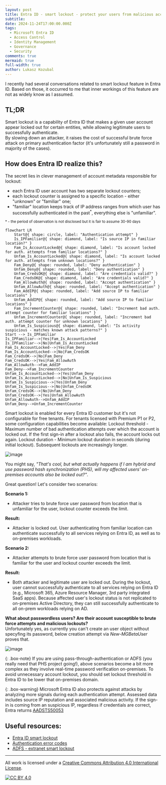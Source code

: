 ```yaml
---
layout: post
title: Entra ID - smart lockout - protect your users from malicious account lockouts!
subtitle:
date: 2024-11-24T17:00:00.000Z
tags:
  - Microsoft Entra ID
  - Access Control
  - Identity Management
  - Governance
  - Security
comments: true
mermaid: true
full-width: true
author: Lukasz Kozubal
---
```


I recently had several conversations related to smart lockout feature in Entra ID.  Based on those, it occurred to me that inner workings of this feature are not as widely know as I assumed.<br>

## **TL;DR<br>**
Smart lockout is a capability of Entra ID that makes a given user account appear locked out for certain entities, while allowing legitimate users to successfully authenticate.<br>
By slowing down an attacker, it raises the cost of successful brute force attack on primary authentication factor (it's unfortunately still a password in majority of the cases).

## How does Entra ID realize this?

The secret lies in clever management of account metadata responsible for lockout: 
- each Entra ID user account has two separate lockout counters;
- each lockout counter is assigned to a specific location - either "unknown" or "familiar" one;
- "familiar" location keeps track of IP address ranges from which user has successfully authenticated in the past<sup>*</sup>, everything else is "unfamiliar".

<sup>* \- the period of observation is not disclosed but it is fair to assume 30-90 days</sup>

```mermaid
flowchart LR
    Start@{ shape: circle, label: "Authentication attempt" }
    Is_IPFamiliar@{ shape: diamond, label: "Is source IP in familiar location?" }
    Fam_Is_AccountLocked@{ shape: diamond, label: "Is account locked for auth. attempts from familiar locations?" }
    Unfam_Is_AccountLocked@{ shape: diamond, label: "Is account locked for auth. attempts from unknown locations?" }
    Fam_Deny@{ shape: rounded, label: "Deny authentication" }
    Unfam_Deny@{ shape: rounded, label: "Deny authentication" }
    Unfam_CredsOK@{ shape: diamond, label: "Are credentials valid?" }
    Fam_CredsOK@{ shape: diamond, label: "Are credentials valid?" }
    Fam_AllowAuth@{ shape: rounded, label: "Accept authentication" }
    Unfam_AllowAuth@{ shape: rounded, label: "Accept authentication" }
    Fam_AddIP@{ shape: rounded, label: "Add source IP to familiar locations" }
    Unfam_AddIP@{ shape: rounded, label: "Add source IP to familiar locations" }
    Fam_IncrementCounter@{ shape: rounded, label: "Increment bad auth. attempt counter for familiar locations" }
    Unfam_IncrementCounter@{ shape: rounded, label: "Increment bad auth. attempt counter for unknown locations" }
    Unfam_Is_Suspicious@{ shape: diamond, label: "Is activity suspicious - matches known attack patterns?" }
Start --> Is_IPFamiliar
Is_IPFamiliar-->|Yes|Fam_Is_AccountLocked
Is_IPFamiliar-->|No|Unfam_Is_AccountLocked
Fam_Is_AccountLocked-->|Yes|Fam_Deny
Fam_Is_AccountLocked-->|No|Fam_CredsOK
Fam_CredsOK-->|No|Fam_Deny
Fam_CredsOK-->|Yes|Fam_AllowAuth
Fam_AllowAuth-->Fam_AddIP
Fam_Deny-->Fam_IncrementCounter
Unfam_Is_AccountLocked-->|Yes|Unfam_Deny
Unfam_Is_AccountLocked-->|No|Unfam_Is_Suspicious
Unfam_Is_Suspicious-->|Yes|Unfam_Deny
Unfam_Is_Suspicious-->|No|Unfam_CredsOK
Unfam_CredsOK-->|No|Unfam_Deny
Unfam_CredsOK-->|Yes|Unfam_AllowAuth
Unfam_AllowAuth-->Unfam_AddIP
Unfam_Deny-->Unfam_IncrementCounter
```

Smart lockout is enabled for every Entra ID customer but it's not configurable for free tenants.
For tenants licensed with Premium P1 or P2, some configuration capabilities become available:
Lockout threshold - Maximum number of bad authentication attempts over which the account is locked out. If the first sign-in after a lockout also fails, the account locks out again. 
Lockout duration - Minimum lockout duration in seconds (during initial lockout). Subsequent lockouts are increasingly longer.

![image](https://github.com/user-attachments/assets/dcea6684-228c-4fed-824d-1ba727997ba0)

You might say, _"That's cool, but what actually happens if I am hybrid and use password hash synchronization (PHS), will my affected users' on-premises accounts also be locked out?"_.

Great question! Let's consider two scenarios:

**Scenario 1:<br>**
- Attacker tries to brute force user password from location that is unfamiliar for the user, lockout counter exceeds the limit.

**Result:<br>**
- Attacker is locked out. User authenticating from familiar location can authenticate successfully to all services relying on Entra ID, as well as to on-premises workloads.

**Scenario 2:<br>**
- Attacker attempts to brute force user password from location that is familiar for the user and lockout counter exceeds the limit.

**Result:<br>**
- Both attacker and legitimate user are locked out. During the lockout, user cannot successfully authenticate to all services relying on Entra ID (e.g., Microsoft 365, Azure Resource Manager, 3rd party integrated SaaS apps). 
Because affected user's lockout status is not replicated to on-premises Active Directory, they can still successfully authenticate to all on-prem workloads relying on AD.

**What about passwordless users? Are their account susceptible to brute force attempts and malicious lockouts?**<br>
Unfortunately yes, as currently you can't create an user object without specyfing its password, below creation attempt via _New-MGBetaUser_ proves that.<br>

![image](https://github.com/user-attachments/assets/644a33b7-a658-4729-9596-58a602d71b43)

{: .box-note}
If you are using pass-through-authentication or ADFS (you really need that PHS project going!), above scenarios become a bit more complex as they involve real-time password verification on-premises. To avoid unnecessary account lockout, you should set lockout threshold in Entra ID to be lower that on-premises domain.

{: .box-warning}
Microsoft Entra ID also protects against attacks by analyzing more signals during each authentication attempt. Assessed data includes source IP reputation and associated malicious activity.
If the sign-in is coming from an suspicious IP, regardless if credentials are correct, Entra returns [AADSTS50053](https://learn.microsoft.com/en-us/entra/identity-platform/reference-error-codes#aadsts-error-codes)

## Useful resources:

- [Entra ID smart lockout](https://learn.microsoft.com/en-us/entra/identity/authentication/howto-password-smart-lockout)
- [Authentication error codes](https://learn.microsoft.com/en-us/entra/identity-platform/reference-error-codes#aadsts-error-codes)
- [ADFS - extranet smart lockout](https://learn.microsoft.com/en-us/windows-server/identity/ad-fs/operations/configure-ad-fs-extranet-smart-lockout-protection)

---
All work is licensed under a [Creative Commons Attribution 4.0 International License][cc-by].

[![CC BY 4.0][cc-by-image]][cc-by]

[cc-by]: http://creativecommons.org/licenses/by/4.0/
[cc-by-image]: https://i.creativecommons.org/l/by/4.0/88x31.png
[cc-by-shield]: https://img.shields.io/badge/License-CC%20BY%204.0-lightgrey.svg
